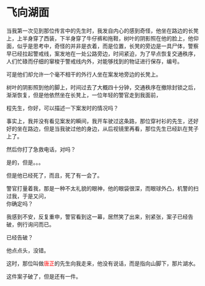 <h1>飞向湖面</h1>

当我第一次见到那位传言中的先生时，我发自内心的感到奇怪，他坐在路边的长凳上，上半身穿了西装，下半身穿了牛仔裤和拖鞋，树叶的阴影照在他的脸上，他仰面，似乎是思考中，奇怪的并非是衣着，而是位置，长凳的旁边是一具尸体，警察早已经拉起警戒线，案发地在一处公路旁边，时间紧迫，为了早点恢复交通秩序，人们忙碌而仔细的窜梭于警戒线内外，对能够找到的物证进行保存，编号。

可是他们却允许一个毫不相干的外行人坐在案发地旁边的长凳上。

树叶的阴影照到他的脚上，时间过去了大概四十分钟，交通秩序在撤除封锁之后，渐渐恢复，但是他依然坐在长凳上，一位年轻的警官走到我面前，

程先生，你好，可以描述一下案发时的情况吗？

事实上，我并没有看见案发的瞬间，我开车驶过这条路，那位穿衬衫的先生，还好好的坐在路边，但是当我驶过他的身边，从后视镜里再看，那位先生已经趴在凳子上了。

然后你打了急救电话，对吗？

是的，但是。。。

但是他已经死了，而且，死了有一会了。  

警官打量着我，那是一种不太礼貌的眼神，他的眼袋很深，而眼球外凸，机警的扫过我，于是又问，  
你确定吗？

我感到不安，反复重申，警官看到这一幕，居然笑了出来，别紧张，案子已经告破，例行询问而已。

已经告破？

他点点头，没错。

这时，那位叫做<font color=red>唐正</font>的先生向我走来，他没有说话，而是指向山脚下，那片湖水。

这件案子破了，但是还有一件。